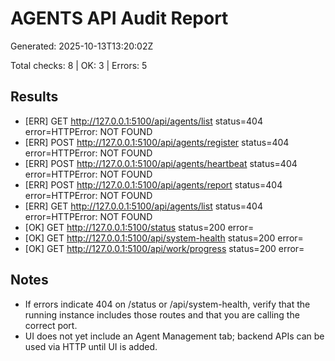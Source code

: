 # AGENTS API Audit Report

Generated: 2025-10-13T13:20:02Z

Total checks: 8 | OK: 3 | Errors: 5


## Results

- [ERR] GET http://127.0.0.1:5100/api/agents/list status=404 error=HTTPError: NOT FOUND
- [ERR] POST http://127.0.0.1:5100/api/agents/register status=404 error=HTTPError: NOT FOUND
- [ERR] POST http://127.0.0.1:5100/api/agents/heartbeat status=404 error=HTTPError: NOT FOUND
- [ERR] POST http://127.0.0.1:5100/api/agents/report status=404 error=HTTPError: NOT FOUND
- [ERR] GET http://127.0.0.1:5100/api/agents/list status=404 error=HTTPError: NOT FOUND
- [OK] GET http://127.0.0.1:5100/status status=200 error=
- [OK] GET http://127.0.0.1:5100/api/system-health status=200 error=
- [OK] GET http://127.0.0.1:5100/api/work/progress status=200 error=

## Notes

- If errors indicate 404 on /status or /api/system-health, verify that the running instance includes those routes and that you are calling the correct port.
- UI does not yet include an Agent Management tab; backend APIs can be used via HTTP until UI is added.